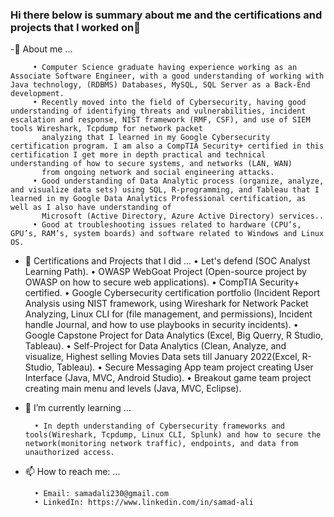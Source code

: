 ### Hi there below is summary about me and the certifications and projects that I worked on👋


   -🙂 About me ...
   
         • Computer Science graduate having experience working as an Associate Software Engineer, with a good understanding of working with Java technology, (RDBMS) Databases, MySQL, SQL Server as a Back-End development.
         • Recently moved into the field of Cybersecurity, having good understanding of identifying threats and vulnerabilities, incident escalation and response, NIST framework (RMF, CSF), and use of SIEM tools Wireshark, Tcpdump for network packet 
           analyzing that I learned in my Google Cybersecurity certification program. I am also a CompTIA Security+ certified in this certification I get more in depth practical and technical understanding of how to secure systems, and networks (LAN, WAN) 
           from ongoing network and social engineering attacks.
         • Good understanding of Data Analytic process (organize, analyze, and visualize data sets) using SQL, R-programming, and Tableau that I learned in my Google Data Analytics Professional certification, as well as I also have understanding of 
           Microsoft (Active Directory, Azure Active Directory) services..
         • Good at troubleshooting issues related to hardware (CPU’s, GPU’s, RAM’s, system boards) and software related to Windows and Linux OS.

 - 🔭 Certifications and Projects that I did ...
        • Let's defend (SOC Analyst Learning Path).
        • OWASP WebGoat Project (Open-source project by OWASP on how to secure web applications).
        • CompTIA Security+ certified.
        • Google Cybersecurity certification portfolio (Incident Report Analysis using NIST framework, using Wireshark for Network Packet Analyzing, Linux CLI for (file management, and permissions), Incident 
          handle Journal, and how to use playbooks in security incidents).
        • Google Capstone Project for Data Analytics (Excel, Big Querry, R Studio, Tableau).
        • Self-Project for Data Analytics (Clean, Analyze, and visualize, Highest selling Movies Data sets till January 2022(Excel, R-Studio, Tableau).
        • Secure Messaging App team project creating User Interface (Java, MVC, Android Studio).
        • Breakout game team project creating main menu and levels (Java, MVC, Eclipse).
  
- 🌱 I’m currently learning ...
      
        • In depth understanding of Cybersecurity frameworks and tools(Wireshark, Tcpdump, Linux CLI, Splunk) and how to secure the network(monitoring network traffic), endpoints, and data from unauthorized access.
      
- 📫 How to reach me: ...

        • Email: samadali230@gmail.com
        • LinkedIn: https://www.linkedin.com/in/samad-ali
